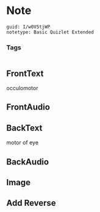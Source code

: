 # Note
```
guid: I/w0V5tjWP
notetype: Basic Quizlet Extended
```

### Tags
```
```

## FrontText
occulomotor

## FrontAudio


## BackText
motor of eye

## BackAudio


## Image


## Add Reverse

